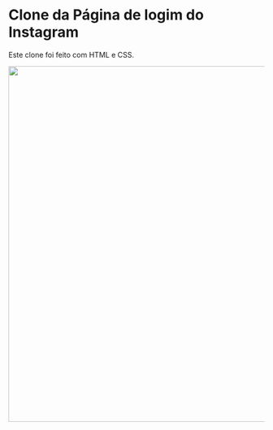 # Clone da Página de logim do Instagram
Este clone foi feito com HTML e CSS.
<div align="center">
<img src="https://github.com/Vitorhhiguchi/SetupJr/assets/130410982/9689a1fd-24ab-4c2a-9ff6-fbc8776b856c" width="700px" />
</div>

